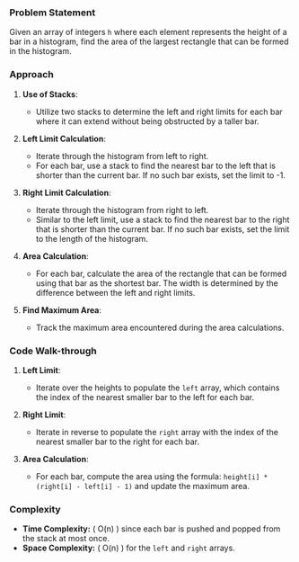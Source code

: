 ### Problem Statement
Given an array of integers `h` where each element represents the height of a bar in a histogram, find the area of the largest rectangle that can be formed in the histogram.

### Approach
1. **Use of Stacks**:
   - Utilize two stacks to determine the left and right limits for each bar where it can extend without being obstructed by a taller bar.

2. **Left Limit Calculation**:
   - Iterate through the histogram from left to right.
   - For each bar, use a stack to find the nearest bar to the left that is shorter than the current bar. If no such bar exists, set the limit to -1.

3. **Right Limit Calculation**:
   - Iterate through the histogram from right to left.
   - Similar to the left limit, use a stack to find the nearest bar to the right that is shorter than the current bar. If no such bar exists, set the limit to the length of the histogram.

4. **Area Calculation**:
   - For each bar, calculate the area of the rectangle that can be formed using that bar as the shortest bar. The width is determined by the difference between the left and right limits.

5. **Find Maximum Area**:
   - Track the maximum area encountered during the area calculations.

### Code Walk-through
1. **Left Limit**:
   - Iterate over the heights to populate the `left` array, which contains the index of the nearest smaller bar to the left for each bar.

2. **Right Limit**:
   - Iterate in reverse to populate the `right` array with the index of the nearest smaller bar to the right for each bar.

3. **Area Calculation**:
   - For each bar, compute the area using the formula: `height[i] * (right[i] - left[i] - 1)` and update the maximum area.

### Complexity
- **Time Complexity:** \( O(n) \) since each bar is pushed and popped from the stack at most once.
- **Space Complexity:** \( O(n) \) for the `left` and `right` arrays.
